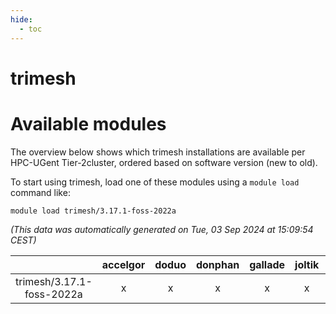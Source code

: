```yaml
---
hide:
  - toc
---
```


trimesh
=======

# Available modules


The overview below shows which trimesh installations are available per HPC-UGent Tier-2cluster, ordered based on software version (new to old).

To start using trimesh, load one of these modules using a `module load` command like:

```shell
module load trimesh/3.17.1-foss-2022a
```

*(This data was automatically generated on Tue, 03 Sep 2024 at 15:09:54 CEST)*  

| |accelgor|doduo|donphan|gallade|joltik|shinx|skitty|
| :---: | :---: | :---: | :---: | :---: | :---: | :---: | :---: |
|trimesh/3.17.1-foss-2022a|x|x|x|x|x|x|x|
